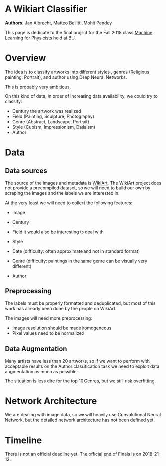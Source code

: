 # A Wikiart Classifier

**Authors**: Jan Albrecht, Matteo Bellitti, Mohit Pandey

This page is dedicate to the final project for the Fall 2018 class
[Machine Learning for Physicists](https://physics.bu.edu/~pankajm/PY895-ML.html) held at BU.

# Overview

The idea is to classify artworks into different styles , genres (Religious painting, Portrait), and author using Deep Neural Networks.

This is probably very ambitious. 

On this kind of data, in order of increasing data availability, we could
try to classify:

- Century the artwork was realized
- Field (Painting, Sculpture, Photography)
- Genre (Abstract, Landscape, Portrait)
- Style (Cubism, Impressionism, Dadaism)
- Author

# Data 

## Data sources

The source of the images and metadata is
[WikiArt](https://www.wikiart.org/). The WikiArt project does not
provide a precompiled dataset, so we will need to build our own by
scraping the images and the labels we are interested in.

At the very least we will need to collect the following features:

- Image
- Century
- Field
it would also be interesting to deal with

- Style
- Date (difficulty: often approximate and not in standard format)
- Genre (difficulty: paintings in the same genre can be visually
  very different)
- Author 

## Preprocessing

The labels must be properly formatted and deduplicated, but most of
this work has already been done by the people on WikiArt.

The images will need more preprocessing:

- Image resolution should be made homogeneous
- Pixel values need to be normalized 

## Data Augmentation

Many artists have less than 20 artworks, so if we want to perform
with acceptable results on the Author classification task we need
to exploit data augmentation as much as possible.

The situation is less dire for the top 10 Genres, but we still risk
overfitting. 

# Network Architecture

We are dealing with image data, so we will heavily use
Convolutional Neural Network, but the detailed network architecture
has not been defined yet.

# Timeline

There is not an official deadline yet. The official end of Finals is on 2018-21-12.
